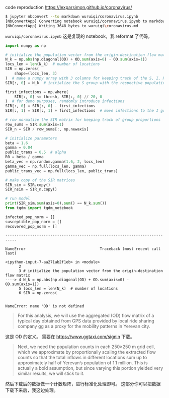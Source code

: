 
code reproduction <https://lexparsimon.github.io/coronavirus/>

``` bash
$ jupyter nbconvert --to markdown wuruiqi/coronavirus.ipynb
[NbConvertApp] Converting notebook wuruiqi/coronavirus.ipynb to markdown
[NbConvertApp] Writing 3648 bytes to wuruiqi\coronavirus.md
```

`wuruiqi/coronavirus.ipynb` 这是复现的 notebook，我 reformat 了代码。

``` python
import numpy as np

# initialize the population vector from the origin-destination flow matrix
N_k = np.abs(np.diagonal(OD) + OD.sum(axis=0) - OD.sum(axis=1))
locs_len = len(N_k)  # number of locations
SIR = np.zeros(
    shape=(locs_len, 3)
)  # make a numpy array with 3 columns for keeping track of the S, I, R groups
SIR[:, 0] = N_k  # initialize the S group with the respective populations

first_infections = np.where(
    SIR[:, 0] <= thresh, SIR[:, 0] // 20, 0
)  # for demo purposes, randomly introduce infections
SIR[:, 0] = SIR[:, 0] - first_infections
SIR[:, 1] = SIR[:, 1] + first_infections  # move infections to the I group

# row normalize the SIR matrix for keeping track of group proportions
row_sums = SIR.sum(axis=1)
SIR_n = SIR / row_sums[:, np.newaxis]

# initialize parameters
beta = 1.6
gamma = 0.04
public_trans = 0.5  # alpha
R0 = beta / gamma
beta_vec = np.random.gamma(1.6, 2, locs_len)
gamma_vec = np.full(locs_len, gamma)
public_trans_vec = np.full(locs_len, public_trans)

# make copy of the SIR matrices
SIR_sim = SIR.copy()
SIR_nsim = SIR_n.copy()

# run model
print(SIR_sim.sum(axis=0).sum() == N_k.sum())
from tqdm import tqdm_notebook

infected_pop_norm = []
susceptible_pop_norm = []
recovered_pop_norm = []
```

    ---------------------------------------------------------------------------
    
    NameError                                 Traceback (most recent call last)
    
    <ipython-input-7-aa271ab2f1eb> in <module>
          2 
          3 # initialize the population vector from the origin-destination flow matrix
    ----> 4 N_k = np.abs(np.diagonal(OD) + OD.sum(axis=0) - OD.sum(axis=1))
          5 locs_len = len(N_k)  # number of locations
          6 SIR = np.zeros(
    
    
    NameError: name 'OD' is not defined

> For this analysis, we will use the aggregated \(OD\) flow matrix of a
> typical day obtained from GPS data provided by local ride sharing
> company gg as a proxy for the mobility patterns in Yerevan city.

这是 OD 的定义。 需要在 <https://www.ggtaxi.com/signin> 下载。

> Next, we need the population counts in each 250×250 m grid cell, which
> we approximate by proportionally scaling the extracted flow counts so
> that the total inflows in different locations sum up to approximately
> half of Yerevan’s population of 1.1 million. This is actually a bold
> assumption, but since varying this portion yielded very similar
> results, we will stick to it.

然后下载后的数据做一个计数矩阵，进行标准化处理即可。 这部分你可以把数据下载下来后，我这边处理。
